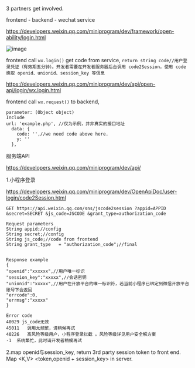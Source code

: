 3 partners get involved.

frontend - backend - wechat service

https://developers.weixin.qq.com/miniprogram/dev/framework/open-ability/login.html

![image](https://github.com/user-attachments/assets/b25fe9bf-a4de-4a5c-aca7-4462b517c720)

frontend call ``wx.login()`` get code from service, 
``return string code//用户登录凭证（有效期五分钟）。开发者需要在开发者服务器后台调用 code2Session，使用 code 换取 openid、unionid、session_key 等信息``

https://developers.weixin.qq.com/miniprogram/dev/api/open-api/login/wx.login.html


frontend call ``wx.request()`` to backend, 
````
parameter: (Object object)
Include
url: 'example.php', //仅为示例，并非真实的接口地址
  data: {
    code: '',//we need code above here.
    y: ''
  },
````

服务端API

https://developers.weixin.qq.com/miniprogram/dev/api/


1.小程序登录

https://developers.weixin.qq.com/miniprogram/dev/OpenApiDoc/user-login/code2Session.html

``GET https://api.weixin.qq.com/sns/jscode2session
?appid=APPID
&secret=SECRET
&js_code=JSCODE
&grant_type=authorization_code 
 ``
````
Request parameters
String appid;//config
String secret;//config
String js_code;//code from frontend
String grant_type	= "authorization_code";//final


Response example
{
"openid":"xxxxxx",//用户唯一标识
"session_key":"xxxxx",//会话密钥
"unionid":"xxxxx",//用户在开放平台的唯一标识符，若当前小程序已绑定到微信开放平台账号下会返回
"errcode":0,
"errmsg":"xxxxx"
}

Error code
40029 js_code无效
45011	调用太频繁，请稍候再试
40226	高风险等级用户，小程序登录拦截 。风险等级详见用户安全解方案
-1	系统繁忙，此时请开发者稍候再试
````

2.map openid与session_key, return 3rd party session token to front end. 
Map <K,V> <token,openid + session_key> in server.

